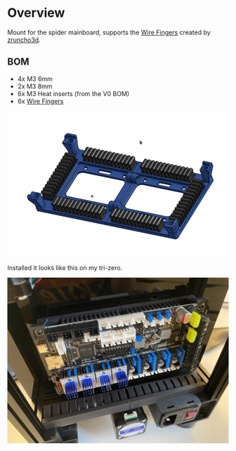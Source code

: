 # Overview

Mount for the spider mainboard, supports the [Wire Fingers](https://github.com/zruncho3d/double-dragon/blob/main/STLs/Optional/Wire_Fingers_x6.stl) created by [zruncho3d](https://github.com/zruncho3d).

## BOM
* 4x M3 6mm
* 2x M3 8mm
* 6x M3 Heat inserts (from the V0 BOM)
* 6x [Wire Fingers](https://github.com/zruncho3d/double-dragon/blob/main/STLs/Optional/Wire_Fingers_x6.stl)


![render](Images/render.png)

Installed it looks like this on my tri-zero.

![installed](Images/installed.jpg)